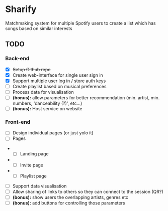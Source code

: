# Sharify
Matchmaking system for multiple Spotify users to create a list which has songs based on similar interests

## TODO

### Back-end
- [x] ~~Setup Github repo~~
- [x] Create web-interface for single user sign in
- [x] Support multiple user log in / store auth keys
- [ ] Create playlist based on musical preferences
- [ ] Process data for visualisation
- [ ] **(bonus):** allow parameters for better recommendation (min. artist, min. numbers, 'danceability (?)', etc…) 
- [ ] **(bonus):** Host service on website
### Front-end
- [ ] Design individual pages (or just yolo it)
- [ ] Pages
- - [ ] Landing page
- - [ ] Invite page
- - [ ] Playlist page
- [ ] Support data visualisation
- [ ] Allow sharing of links to others so they can connect to the session (QR?)
- [ ] **(bonus):** show users the overlapping artists, genres etc
- [ ] **(bonus):** add buttons for controlling those parameters
